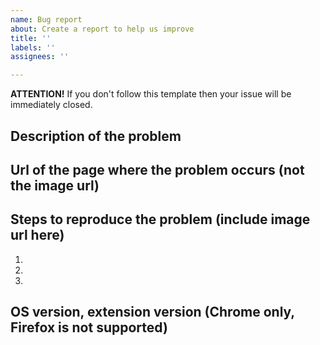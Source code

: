 ```yaml
---
name: Bug report
about: Create a report to help us improve
title: ''
labels: ''
assignees: ''

---
```


**ATTENTION!** If you don't follow this template then your issue will be immediately closed.

## Description of the problem


## Url of the page where the problem occurs (not the image url)


## Steps to reproduce the problem (include image url here)
1.
2.
3.

## OS version, extension version (Chrome only, Firefox is not supported)
